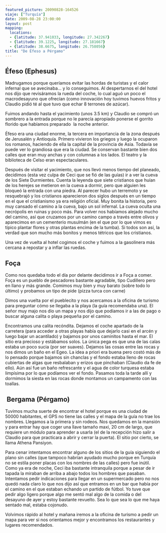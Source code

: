 ```yaml
---
featured_picture: 20090828-164526
viaje: ["Turquía"]
date: 2009-08-28 23:00:00
layout: post
mapping:
  locations:
  - {latitude: 37.941033, longitude: 27.342267}
  - {latitude: 39.1225, longitude: 27.181667}
  - {latitude: 38.6675, longitude: 26.758056}
title: "De Éfeso a Pérgamo"
---
```

<h2>Éfeso (Ephesus)</h2>
<p>Madrugamos porque queríamos evitar las hordas de turistas y el calor infernal que se avecinaba... y lo conseguimos. Al despertarnos el del hotel nos dijo que revisáramos la rueda del coche, lo cual aguó un poco el macrodesayuno que ofrecían (como innovación hoy tuvimos huevos fritos y Claudio pidió té al que tuvo que echar 8 terrones de azúcar).</p>
<p>Fuimos andando hasta el yacimiento (unos 3.5 km) y Claudio se compró un sombrero a la entrada porque no le parecía apropiado ponerse el gorrito florido que habíamos preparado  la noche anterior.</p>
<p>Éfeso era una ciudad enorme, la tercera en importancia de la zona después de Jerusalén y Antioquía. Primero vivieron los griegos y luego la ocuparon los romanos, haciendo de ella la capital de la provincia de Asia. Todavía se puede ver lo grandiosa que era la ciudad. Se conservan bastante bien dos calles que eran muy anchas y con columnas a los lados. El teatro y la biblioteca de Celso eran espectaculares.</p>
<p>Después de visitar el yacimiento, que nos llevó menos tiempo del planeado, decidimos (esta vez culpa de Ceci que se fió de las guías) ir a ver la cueva de los Siete Durmientes. Cuenta la leyenda que siete cristianos que huían de los herejes se metieron en la cueva a dormir, pero que alguien les bloqueó la entrada con una piedra. Al parecer hubo un terremoto y se resquebrajó y los cristianos aparecieron dos siglos después en un tiempo en el que el cristianismo ya era religión oficial. Muy bonita la historia, pero muy cansado el camino a la cueva, bajo un sol infernal. La cueva oculta una necrópolis en ruinas y poco más. Para volver nos habíamos alejado mucho del camino, así que cruzamos por un camino campo a través entre olivos y aparecimos en un cementerio musulmán (en el que por lo que vimos es típico plantar flores y otras plantas encima de la tumba). Si todos son así, la verdad que son mucho más bonitos y menos tétricos que los cristianos.</p>
<p>Una vez de vuelta al hotel cogimos el coche y fuimos a la gasolinera más cercana a repostar y a inflar las ruedas.</p>
<h2>Foça</h2>
<p>Como nos quedaba todo el día por delante decidimos ir a Foça a comer. Foça es un pueblo de pescadores bastante agradable, tipo Cudillero pero en llano y más grande. Comimos muy bien y muy barato (sobre todo lo último) y probamos un tipo de pide (pizza turca con carne)</p>
<p>Dimos una vuelta por el pueblecito y nos acercamos a la oficina de turismo para preguntar cómo se llegaba a la playa (la guía recomendaba una). El señor muy majo nos dio un mapa y nos dijo que podíamos ir a las de pago o buscar alguna calita o playa pequeña por el camino.</p>
<p>Encontramos una calita recóndita. Dejamos el coche apartado de la carretera (para acceder a otras playas había que dejarlo casi en el arcén y luego bajar un acantilado) y bajamos por unos caminitos hasta el mar. El sitio era precioso y estábamos solos. La única pega es que una de las calas estaba un poco sucia (por ser suaves). Dejamos las cosas entre las rocas y nos dimos un baño en el Egeo. La idea a priori era buena pero costó más de lo pensado porque bajamos sin chanclas y el fondo estaba lleno de rocas cubiertas de algas que resbalaban y erizos que pinchaban (Claudio da fe de ello). Aún así fue un baño refrescante y el agua de color turquesa estaba limpísima por lo que podíamos ver el fondo. Pasamos toda la tarde allí y dormimos la siesta en las rocas donde montamos un campamento con las toallas.</p>
<h2> Bergama (Pérgamo)</h2>
<p>Tuvimos mucha suerte de encontrar el hotel porque es una ciudad de 50000 habitantes, el GPS no tiene las calles y el mapa de la guía no trae los nombres. Llegamos a la primera y sin rodeos. Nos quedamos en la mansión y para entrar hay que coger una llave tamaño maxi, 20 cm de largo, que requiere un módulo para aprender a usarla (el de la recepción hizo salir a Claudio para que practicara a abrir y cerrar la puerta). El sitio por cierto, se llama Athena Pansiyon.</p>
<p>Para cenar intentamos encontrar alguno de los sitios de la guía siguiendo el plano sin calles (que tampoco habrían ayudado mucho porque en Turquía no se estila poner placas con los nombres de las calles) pero fue inútil. Como ya era de noche, Ceci iba bastante intranquila porque a pesar de ir tapada la miraban de arriba a abajo todos los hombres que pasaban. Intentamos pedir indicaciones para llegar en un supermercado pero no nos quedó nada claro lo que nos dijo así que entramos en un bar que había por el camino en el que estaban echando un partido de fútbol. Yo tuve que pedir algo ligero porque algo me sentó mal algo de la comida o del desayuno de ayer y estoy bastante revuelto. Sea lo que sea lo que me haya sentado mal, estaba cojonudo.</p>
<p>Volvimos rápido al hotel y mañana iremos a la oficina de turismo a pedir un mapa para ver si nos orientamos mejor y encontramos los restaurantes y lugares recomendados.</p>
